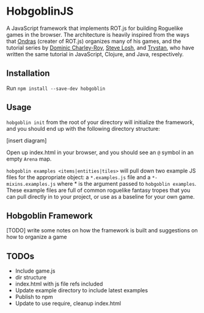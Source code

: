 # HobgoblinJS

A JavaScript framework that implements ROT.js for building Roguelike games in the browser. The architecture is heavily inspired from the ways that [Ondras](http://ondras.zarovi.cz/) (creater of ROT.js) organizes many of his games, and the tutorial series by [Dominic Charley-Roy](http://www.codingcookies.com/2013/04/01/building-a-roguelike-in-javascript-part-1/), [Steve Losh](http://stevelosh.com/blog/2012/07/caves-of-clojure-01/), and [Trystan](http://trystans.blogspot.com/2016/01/roguelike-tutorial-00-table-of-contents.html), who have written the same tutorial in JavaScript, Clojure, and Java, respectively.

## Installation

Run `npm install --save-dev hobgoblin`

## Usage

`hobgoblin init` from the root of your directory will initialize the framework, and you should end up with the following directory structure:

[insert diagram]

Open up index.html in your browser, and you should see an `@` symbol in an empty `Arena` map.

`hobgoblin examples <items|entities|tiles>` will pull down two example JS files for the appropriate object: a `*.examples.js` file and a `*-mixins.examples.js` where * is the argument passed to `hobgoblin examples`. These example files are full of common roguelike fantasy tropes that you can pull directly in to your project, or use as a baseline for your own game.

## Hobgoblin Framework

[TODO] write some notes on how the framework is built and suggestions on how to organize a game

## TODOs

* Include game.js
* dir structure
* index.html with js file refs included
* Update example directory to include latest examples
* Publish to npm
* Update to use require, cleanup index.html